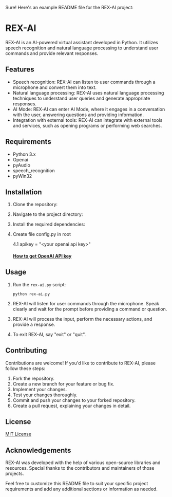 Sure! Here's an example README file for the REX-AI project:

# REX-AI

REX-AI is an AI-powered virtual assistant developed in Python. It utilizes speech recognition and natural language processing to understand user commands and provide relevant responses.

## Features

- Speech recognition: REX-AI can listen to user commands through a microphone and convert them into text.
- Natural language processing: REX-AI uses natural language processing techniques to understand user queries and generate appropriate responses.
- AI Mode: REX-AI can enter AI Mode, where it engages in a conversation with the user, answering questions and providing information.
- Integration with external tools: REX-AI can integrate with external tools and services, such as opening programs or performing web searches.

## Requirements

- Python 3.x
- Openai
- pyAudio
- speech_recognition
- pyWin32

## Installation

1. Clone the repository:

2. Navigate to the project directory:

3. Install the required dependencies:
4. Create file config.py in root
   
   4.1 apikey = "&lt;your openai api key&gt;"
  
    #### [How to get OpenAI API key](https://platform.openai.com/account/api-keys)

## Usage

1. Run the `rex-ai.py` script:

   ```
   python rex-ai.py
   ```

2. REX-AI will listen for user commands through the microphone. Speak clearly and wait for the prompt before providing a command or question.

3. REX-AI will process the input, perform the necessary actions, and provide a response.

4. To exit REX-AI, say "exit" or "quit".

## Contributing

Contributions are welcome! If you'd like to contribute to REX-AI, please follow these steps:

1. Fork the repository.
2. Create a new branch for your feature or bug fix.
3. Implement your changes.
4. Test your changes thoroughly.
5. Commit and push your changes to your forked repository.
6. Create a pull request, explaining your changes in detail.

## License

[MIT License](LICENSE)

## Acknowledgements

REX-AI was developed with the help of various open-source libraries and resources. Special thanks to the contributors and maintainers of those projects.

Feel free to customize this README file to suit your specific project requirements and add any additional sections or information as needed.
